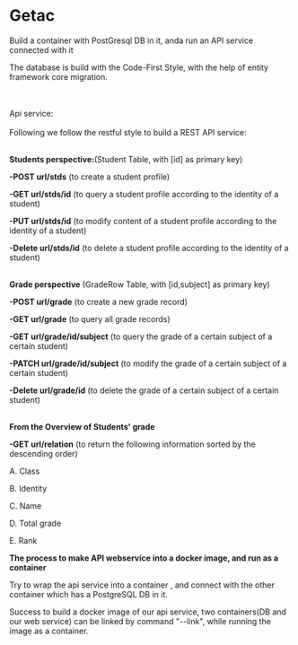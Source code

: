 # Getac
Build a container with PostGresql DB in it, anda run an API service connected with it 


The database is build with the Code-First Style, with the help of entity framework core migration.

\
\
Api service:
\
\
Following we follow the restful style to build a REST API service:


\
**Students perspective:**(Student Table, with [id] as primary key)

**-POST    url/stds**     (to create a student profile)

**-GET     url/stds/id**  (to query a student profile according to the identity of a student)

**-PUT     url/stds/id**  (to modify content of a student profile according to the identity of a student)

**-Delete  url/stds/id**  (to delete a student profile according to the identity of a student)






\
**Grade perspective** (GradeRow Table, with [id,subject] as primary key)

**-POST      url/grade**             (to create a new grade record)

**-GET       url/grade**             (to query all grade records)

**-GET       url/grade/id/subject**  (to query the grade of a certain subject of a certain student)

**-PATCH     url/grade/id/subject**          (to modify the grade of a certain subject of a certain student)

**-Delete    url/grade/id**          (to delete the grade of a certain subject of a certain student)

\
**From the Overview of Students' grade**

**-GET       url/relation**    (to return the following information sorted by the descending order)

A. Class

B. Identity

C. Name

D. Total grade

E. Rank




**The process to make API webservice into a docker image, and run as a container**


Try to wrap the api service into a container , and connect with the other container which has a PostgreSQL DB in it.

Success to build a docker image of our api service, two containers(DB and our web service) can be linked by command "--link", while running the image as a container.

